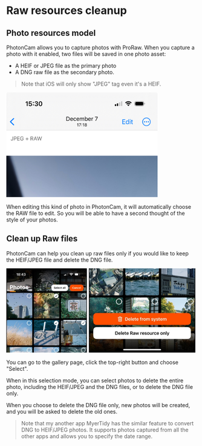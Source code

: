 # Raw resources cleanup

## Photo resources model

PhotonCam allows you to capture photos with ProRaw. When you capture a photo with it enabled, two files will be saved in one photo asset:
- A HEIF or JPEG file as the primary photo
- A DNG raw file as the secondary photo.

> Note that iOS will only show "JPEG" tag even it's a HEIF. 

<img src="./Assets/raw_cleanup_0.jpg" alt="" width="400"/>

When editing this kind of photo in PhotonCam, it will automatically choose the RAW file to edit. So you will be able to have a second thought of the style of your photos.

## Clean up Raw files

PhotonCam can help you clean up raw files only if you would like to keep the HEIF/JPEG file and delete the DNG file.

<img src="./Assets/raw_cleanup_1.jpg" alt="" width="500"/>

You can go to the gallery page, click the top-right button and choose "Select".

When in this selection mode, you can select photos to delete the entire photo, including the HEIF/JPEG and the DNG files, or to delete the DNG file only.

When you choose to delete the DNG file only, new photos will be created, and you will be asked to delete the old ones.

> Note that my another app MyerTidy has the similar feature to convert DNG to HEIF/JPEG photos. It supports photos captured from all the other apps and allows you to specify the date range.